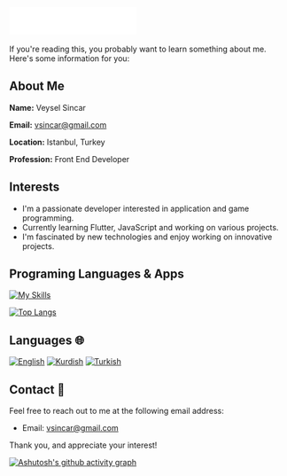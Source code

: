 [<img src="profile_bg.svg"></img>](#)

If you're reading this, you probably want to learn something about me. Here's some information for you:

## About Me

**Name:** Veysel Sincar

**Email:** vsincar@gmail.com

**Location:** Istanbul, Turkey

**Profession:** Front End Developer

## Interests

- I'm a passionate developer interested in application and game programming.
- Currently learning Flutter, JavaScript and working on various projects.
- I'm fascinated by new technologies and enjoy working on innovative projects.

## Programing Languages & Apps

[![My Skills](https://skillicons.dev/icons?i=js,react,html,css,flutter,figma,ps,xd)](#)

[![Top Langs](https://github-readme-stats.vercel.app/api/top-langs/?username=vsincar&layout=compact)](#)

## Languages 🌐

[![English](https://img.shields.io/badge/English-B1-green)](#)
[![Kurdish](https://img.shields.io/badge/Kurdish-B1-green)](#)
[![Turkish](https://img.shields.io/badge/Turkish-C1-blue)](#)

## Contact 📧

Feel free to reach out to me at the following email address:

- Email: vsincar@gmail.com

Thank you, and appreciate your interest!

[![Ashutosh's github activity graph](https://github-readme-activity-graph.vercel.app/graph?username=vsincar&bg_color=ffffff&color=3cbbfb&line=14b9ff&point=0386bf&area=true&hide_border=true)](#)
